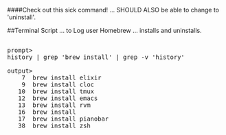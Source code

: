 ####Check out this sick command! ... SHOULD ALSO be able to change to 'uninstall'.

##Terminal Script ... to Log user Homebrew ... installs and uninstalls.
<pre> 
prompt>
history | grep 'brew install' | grep -v 'history'

output>
    7  brew install elixir
    9  brew install cloc
   10  brew install tmux
   12  brew install emacs
   13  brew install rvm
   16  brew install
   17  brew install pianobar
   38  brew install zsh
</pre>

